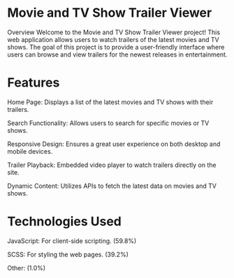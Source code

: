 
# Movie and TV Show Trailer Viewer
Overview
Welcome to the Movie and TV Show Trailer Viewer project! 
This web application allows users to watch trailers of the latest movies and TV shows.
The goal of this project is to provide a user-friendly interface where users can browse and view trailers for the newest releases in entertainment.

# Features
Home Page: Displays a list of the latest movies and TV shows with their trailers.

Search Functionality: Allows users to search for specific movies or TV shows.

Responsive Design: Ensures a great user experience on both desktop and mobile devices.

Trailer Playback: Embedded video player to watch trailers directly on the site.

Dynamic Content: Utilizes APIs to fetch the latest data on movies and TV shows.

# Technologies Used
JavaScript: For client-side scripting. (59.8%)

SCSS: For styling the web pages. (39.2%)

Other: (1.0%)
